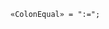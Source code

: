 <!-- This file is generated automatically by infrastructure scripts. Please don't edit by hand. -->

<!-- markdownlint-disable first-line-h1 -->

```{ .ebnf .slang-ebnf #ColonEqual }
«ColonEqual» = ":=";
```
